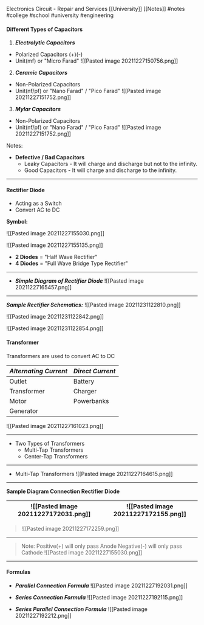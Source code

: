 Electronics Circuit - Repair and Services
[[University]]   [[Notes]] 
#notes #college #school #university #engineering 




#### **Different Types of Capacitors**

1. ***Electrolytic Capacitors*** 
- Polarized Capacitors (+)(-)
- Unit(mf) or "Micro Farad"
![[Pasted image 20211227150756.png]]


2. ***Ceramic Capacitors***
- Non-Polarized Capacitors
- Unit(nf/pf) or "Nano Farad" / "Pico Farad"
![[Pasted image 20211227151752.png]]


3. ***Mylar Capacitors***
- Non-Polarized Capacitors
- Unit(nf/pf) or "Nano Farad" / "Pico Farad"
![[Pasted image 20211227151752.png]]

Notes:
- **Defective / Bad Capacitors**
    - Leaky Capacitors
            - It will charge and discharge but not to the infinity.
    - Good Capacitors
            - It will charge and discharge to the infinity.

---

#### **Rectifier Diode**

- Acting as a Switch
- Convert AC to DC

**Symbol:**

![[Pasted image 20211227155030.png]]

![[Pasted image 20211227155135.png]]

- **2 Diodes** = "Half Wave Rectifier"
- **4 Diodes** = "Full Wave Bridge Type Rectifier"

---

- ***Simple Diagram of Rectifier Diode*** 
![[Pasted image 20211227165457.png]]

---

***Sample Rectifier Schematics:***
![[Pasted image 20211231122810.png]]

![[Pasted image 20211231122842.png]]

![[Pasted image 20211231122854.png]]

#### **Transformer** 

Transformers are used to convert AC to DC

| ***Alternating Current*** | ***Direct Current*** |
| ------------------------- | -------------------- |
| Outlet                    | Battery              |
| Transformer               | Charger              |
| Motor                     | Powerbanks           |
| Generator                 |                      |

![[Pasted image 20211227161023.png]]

---

- Two Types of Transformers
    - Multi-Tap Transformers
    - Center-Tap Transformers 

---

- Multi-Tap Transformers
![[Pasted image 20211227164615.png]]

---

**Sample Diagram Connection Rectifier Diode**

| ![[Pasted image 20211227172031.png]] | ![[Pasted image 20211227172155.png]] |
| ------------------------------------ | ------------------------------------ |
>![[Pasted image 20211227172259.png]]  

---

> Note:
Positive(+) will only pass Anode
Negative(-) will only pass Cathode
![[Pasted image 20211227155030.png]]

---

#### **Formulas**
 
- ***Parallel Connection Formula***
![[Pasted image 20211227192031.png]]

- ***Series Connection Formula***
![[Pasted image 20211227192115.png]]

- ***Series Parallel Connection Formula***
![[Pasted image 20211227192212.png]]
